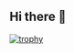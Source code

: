 ## Hi there 👋
[![trophy](https://github-profile-trophy.vercel.app/?username=Paradiess-svg)](https://github.com/ryo-ma/github-profile-trophy)
<!--
**Paradiess-svg/Paradiess-svg** is a ✨ _special_ ✨ repository because its `README.md` (this file) appears on your GitHub profile.

Here are some ideas to get you started:

- 🔭 I’m currently working on ...
- 🌱 I’m currently learning ...
- 👯 I’m looking to collaborate on ...
- 🤔 I’m looking for help with ...
- 💬 Ask me about ...
- 📫 How to reach me: ...
- 😄 Pronouns: ...
- ⚡ Fun fact: ...
-->
